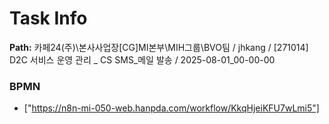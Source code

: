 # Task Info

**Path:** 카페24(주)\본사사업장\[CG]MI본부\MIH그룹\BVO팀 / jhkang / [271014] D2C 서비스 운영 관리 _ CS SMS_메일 발송 / 2025-08-01_00-00-00

### BPMN
- ["https://n8n-mi-050-web.hanpda.com/workflow/KkqHjeiKFU7wLmi5"]

